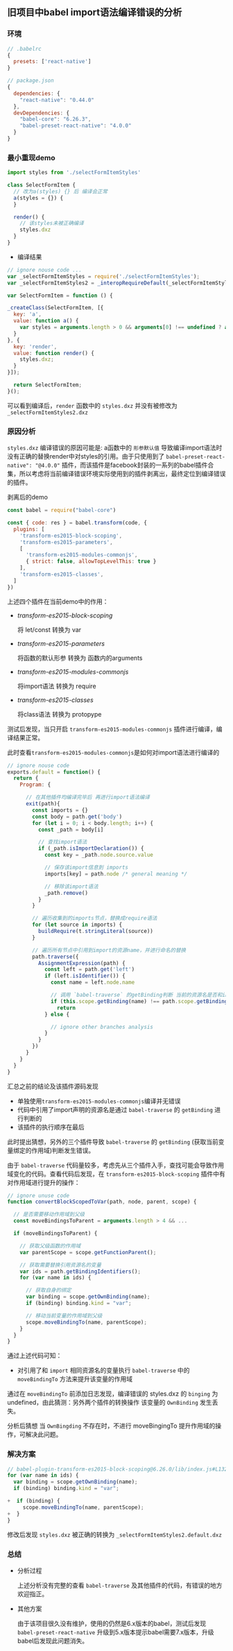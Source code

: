 ## 旧项目中babel import语法编译错误的分析

### 环境
```javascript
// .babelrc
{
  presets: ['react-native']
}
```

```javascript
// package.json
{
  dependencies: {
    "react-native": "0.44.0"
  },
  devDependencies: {
    "babel-core": "6.26.3",
    "babel-preset-react-native": "4.0.0"
  }
}
```

### 最小重现demo

```javascript
import styles from './selectFormItemStyles'

class SelectFormItem {
  // 改为a(styles) {} 后 编译会正常
  a(styles = {}) {
  }

  render() {
    // 该styles未被正确编译
    styles.dxz
  }
}
```
- 编译结果

```javascript
// ignore nouse code ...
var _selectFormItemStyles = require('./selectFormItemStyles');
var _selectFormItemStyles2 = _interopRequireDefault(_selectFormItemStyles); 

var SelectFormItem = function () {

_createClass(SelectFormItem, [{
  key: 'a',
  value: function a() {
    var styles = arguments.length > 0 && arguments[0] !== undefined ? arguments[0] : {};
  }
}, {
  key: 'render',
  value: function render() {
    styles.dxz;
  }
}]);

  return SelectFormItem;
}();
```

可以看到编译后，`render` 函数中的 `styles.dxz` 并没有被修改为 `_selectFormItemStyles2.dxz`

### 原因分析
`styles.dxz` 编译错误的原因可能是: a函数中的 `形参默认值` 导致编译import语法时没有正确的替换render中对styles的引用。由于只使用到了 `babel-preset-react-native": "@4.0.0"` 插件，而该插件是facebook封装的一系列的babel插件合集，所以考虑将当前编译错误环境实际使用到的插件剥离出，最终定位到编译错误的插件。

剥离后的demo
```javascript
const babel = require("babel-core")

const { code: res } = babel.transform(code, {
  plugins: [
    'transform-es2015-block-scoping',
    'transform-es2015-parameters',
    [
      'transform-es2015-modules-commonjs',
      { strict: false, allowTopLevelThis: true }
    ],
    'transform-es2015-classes',
  ]
})
```

上述四个插件在当前demo中的作用：
- *transform-es2015-block-scoping*

  将 let/const 转换为 var

- *transform-es2015-parameters*

  将函数的默认形参 转换为 函数内的arguments

- *transform-es2015-modules-commonjs*

  将import语法 转换为 require

- *transform-es2015-classes*

  将class语法 转换为 protopype

测试后发现，当只开启 `transform-es2015-modules-commonjs` 插件进行编译，编译结果正常。

此时查看`transform-es2015-modules-commonjs`是如何对import语法进行编译的

```javascript
// ignore nouse code
exports.default = function() {
  return {
    Program: {

      // 在其他插件均编译完毕后 再进行import语法编译
      exit(path){
        const imports = {}
        const body = path.get('body')
        for (let i = 0; i < body.length; i++) {
          const _path = body[i]

          // 查找import语法
          if (_path.isImportDeclaration()) {
            const key = _path.node.source.value

            // 保存该import信息到 imports
            imports[key] = path.node /* general meaning */

            // 移除该import语法
            _path.remove()
          }
        }

        // 遍历收集到的imports节点，替换成require语法
        for (let source in imports) {
          buildRequire(t.stringLiteral(source))
        }

        // 遍历所有节点中引用到import的资源name，并进行命名的替换
        path.traverse({
          AssignmentExpression(path) {
            const left = path.get('left')
            if (left.isIdentifier()) {
              const name = left.node.name

              // 调用 `babel-traverse` 的getBinding判断 当前的资源名是否和import的资源名是同一个作用域
              if (this.scope.getBinding(name) !== path.scope.getBinding(name))
                return
            } else {

              // ignore other branches analysis
            }
          }
        })
      }
    }
  }
}
```

汇总之前的结论及该插件源码发现
- 单独使用`transform-es2015-modules-commonjs`编译并无错误
- 代码中引用了import声明的资源名是通过 `babel-traverse` 的 `getBinding` 进行判断的
- 该插件的执行顺序在最后

此时提出猜想，另外的三个插件导致 `babel-traverse` 的 `getBinding` (获取当前变量绑定的作用域)判断发生错误。

由于 `babel-traverse` 代码量较多，考虑先从三个插件入手，查找可能会导致作用域变化的代码。查看代码后发现，在 `transform-es2015-block-scoping` 插件中有对作用域进行提升的操作：

```javascript
// ignore unuse code
function convertBlockScopedToVar(path, node, parent, scope) {

  // 是否需要移动作用域到父级
  const moveBindingsToParent = arguments.length > 4 && ...

  if (moveBindingsToParent) {

    // 获取父级函数的作用域
    var parentScope = scope.getFunctionParent();

    // 获取需要替换引用资源名的变量
    var ids = path.getBindingIdentifiers();
    for (var name in ids) {

      // 获取自身的绑定
      var binding = scope.getOwnBinding(name);
      if (binding) binding.kind = "var";

      // 移动当前变量的作用域到父级
      scope.moveBindingTo(name, parentScope);
    }
  }
}
```

通过上述代码可知：
- 对引用了和 `import` 相同资源名的变量执行 `babel-traverse` 中的 `moveBindingTo` 方法来提升该变量的作用域

通过在 `moveBindingTo` 前添加日志发现，编译错误的 styles.dxz 的 `binging` 为undefined，由此猜测：另外两个插件的转换操作 该变量的 `OwnBinding` 发生丢失。

分析后猜想 当 `OwnBingding` 不存在时，不进行 moveBingingTo 提升作用域的操作，可解决此问题。

### 解决方案

```javascript
// babel-plugin-transform-es2015-block-scoping@6.26.0/lib/index.js#L132
for (var name in ids) {
  var binding = scope.getOwnBinding(name);
  if (binding) binding.kind = "var";

+  if (binding) {
     scope.moveBindingTo(name, parentScope);
+  }
}
```

修改后发现 `styles.dxz` 被正确的转换为 `_selectFormItemStyles2.default.dxz`

### 总结

- 分析过程

  上述分析没有完整的查看 `babel-traverse` 及其他插件的代码，有错误的地方欢迎指正。

- 其他方案

  由于该项目很久没有维护，使用的仍然是6.x版本的babel，测试后发现 `babel-preset-react-native` 升级到5.x版本提示babel需要7.x版本，升级babel后发现此问题消失。

  


